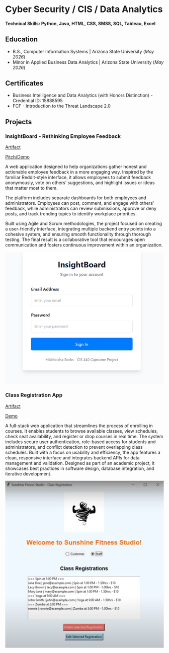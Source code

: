 # Cyber Security / CIS / Data Analytics

#### Technical Skills: Python, Java, HTML, CSS, SMSS, SQL, Tableau, Excel

## Education 			        		
- B.S., Computer Information Systems | Arizona State University (_May 2026_)
- Minor in Applied Business Data Analytics | Arizona State University (_May 2026_)
## Certificates
- Business Intelligence and Data Analytics (with Honors Distinction) - Credential ID: 15888595
- FCF - Introduction to the Threat Landscape 2.0 

## Projects
### InsightBoard - Rethinking Employee Feedback
[Artifact](https://github.com/Ccrypsis/InsightBoard) 

[Pitch/Demo](https://docs.google.com/presentation/d/1TkWyY4RRbUriOxdPkLdpftpb9Pln6G13D3XdUfW9h3c/edit)

A web application designed to help organizations gather honest and actionable employee feedback in a more engaging way. Inspired by the familiar Reddit-style interface, it allows employees to submit feedback anonymously, vote on others’ suggestions, and highlight issues or ideas that matter most to them.

The platform includes separate dashboards for both employees and administrators. Employees can post, comment, and engage with others’ feedback, while administrators can review submissions, approve or deny posts, and track trending topics to identify workplace priorities.

Built using Agile and Scrum methodologies, the project focused on creating a user-friendly interface, integrating multiple backend entry points into a cohesive system, and ensuring smooth functionality through thorough testing. The final result is a collaborative tool that encourages open communication and fosters continuous improvement within an organization.

![InsightBoard Login Page](/assets/img/InsightBoard.png)

### Class Registration App
[Artifact](https://github.com/Ccrypsis/ClassApp)

[Demo](https://www.youtube.com/watch?v=U-wOqDPxjfY)

A full-stack web application that streamlines the process of enrolling in courses. It enables students to browse available classes, view schedules, check seat availability, and register or drop courses in real time. The system includes secure user authentication, role-based access for students and administrators, and conflict detection to prevent overlapping class schedules. Built with a focus on usability and efficiency, the app features a clean, responsive interface and integrates backend APIs for data management and validation. Designed as part of an academic project, it showcases best practices in software design, database integration, and iterative development.

![Registration App](/assets/img/RegistrationApp.png)

